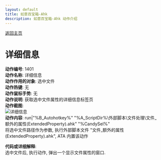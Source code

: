 ```yaml
---
layout: default
title: 如意百宝箱-Ahk
description: 如意百宝箱-Ahk 动作介绍
---
```


[返回主页](../index.md)

# [](#header-2) 详细信息

**动作编号**: 1401  
**动作名称**: 详细信息  
**动作作用的对象**: 选中文件  
**动作热键**: 无  
**动作鼠标手势**: 无  
**动作说明**: 获取选中文件属性的详细信息标签页  
**动作截图**:  
  ![详细信息](img1/1041.png)  
**动作内容**: run|"%B_Autohotkey%" "%A_ScriptDir%\外部脚本\文件处理\文件_额外的属性(ExtendedProperty).ahk" "%CandySel%"  
将选中文件路径作为参数, 执行外部脚本文件 "文件_额外的属性(ExtendedProperty).ahk", ATA 内置该动作  

**代码或详细解释**:  
选中文件后, 执行动作, 弹出一个显示文件属性的窗口. 
